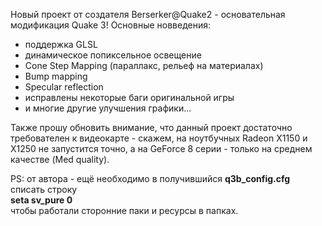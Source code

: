Новый проект от создателя Berserker@Quake2 \- основательная модификация Quake 3! Основные новведения:

 *  поддержка GLSL
 *  динамическое попиксельное освещение
 *  Cone Step Mapping (параллакс, рельеф на материалах)
 *  Bump mapping
 *  Specular reflection
 *  исправлены некоторые баги оригинальной игры
 *  и многие другие улучшения графики...

Также прошу обновить внимание, что данный проект достаточно требователен к видеокарте - скажем, на ноутбучных Radeon X1150 и X1250 не запустится точно, а на GeForce 8 серии - только на среднем качестве (Med quality).

PS: от автора - ещё необходимо в получившийся **q3b\_config.cfg** списать строку  
**seta sv\_pure 0**  
чтобы работали сторонние паки и ресурсы в папках.